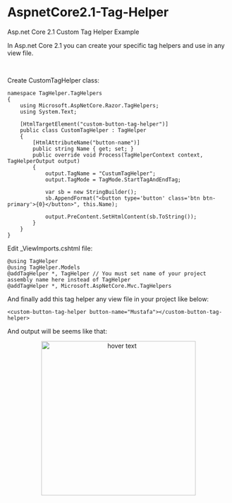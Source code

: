 # AspnetCore2.1-Tag-Helper
Asp.net Core 2.1 Custom Tag Helper Example

In Asp.net Core 2.1 you can create your specific tag helpers and use in any view file.

</br>

Create CustomTagHelper class:

```
namespace TagHelper.TagHelpers
{
    using Microsoft.AspNetCore.Razor.TagHelpers;
    using System.Text;

    [HtmlTargetElement("custom-button-tag-helper")]
    public class CustomTagHelper : TagHelper
    {
        [HtmlAttributeName("button-name")]
        public string Name { get; set; }
        public override void Process(TagHelperContext context, TagHelperOutput output)
        {
            output.TagName = "CustumTagHelper";
            output.TagMode = TagMode.StartTagAndEndTag;

            var sb = new StringBuilder();
            sb.AppendFormat("<button type='button' class='btn btn-primary'>{0}</button>", this.Name);

            output.PreContent.SetHtmlContent(sb.ToString());
        }
    }
}
```

Edit _ViewImports.cshtml file:
<br/>

```
@using TagHelper
@using TagHelper.Models
@addTagHelper *, TagHelper // You must set name of your project assembly name here instead of TagHelper
@addTagHelper *, Microsoft.AspNetCore.Mvc.TagHelpers

```

And finally add this tag helper any view file in your project like below:

```
<custom-button-tag-helper button-name="Mustafa"></custom-button-tag-helper>

```

And output will be seems like that:

<p align="center">
  <img src="https://imgur.com/a/pTw1IqD" width="350" title="hover text">
</p>
